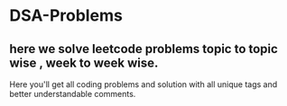 # DSA-Problems
## here we solve leetcode problems topic to topic wise , week to week wise.

Here you'll get all coding problems and solution with all unique tags and better understandable comments.
